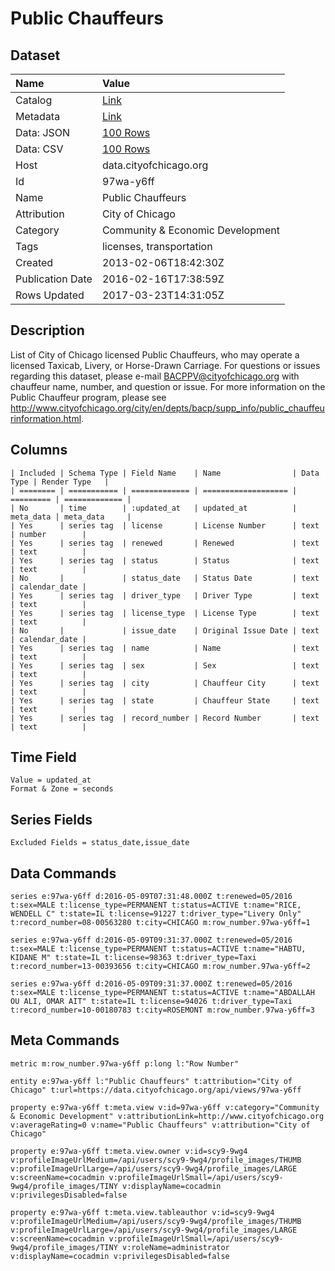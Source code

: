 # Public Chauffeurs

## Dataset

| Name | Value |
| :--- | :---- |
| Catalog | [Link](https://catalog.data.gov/dataset/public-chauffeurs-39a87) |
| Metadata | [Link](https://data.cityofchicago.org/api/views/97wa-y6ff) |
| Data: JSON | [100 Rows](https://data.cityofchicago.org/api/views/97wa-y6ff/rows.json?max_rows=100) |
| Data: CSV | [100 Rows](https://data.cityofchicago.org/api/views/97wa-y6ff/rows.csv?max_rows=100) |
| Host | data.cityofchicago.org |
| Id | 97wa-y6ff |
| Name | Public Chauffeurs |
| Attribution | City of Chicago |
| Category | Community & Economic Development |
| Tags | licenses, transportation |
| Created | 2013-02-06T18:42:30Z |
| Publication Date | 2016-02-16T17:38:59Z |
| Rows Updated | 2017-03-23T14:31:05Z |

## Description

List of City of Chicago licensed Public Chauffeurs, who may operate a licensed Taxicab, Livery, or Horse-Drawn Carriage. For questions or issues regarding this dataset, please e-mail BACPPV@cityofchicago.org with chauffeur name, number, and question or issue. For more information on the Public Chauffeur program, please see http://www.cityofchicago.org/city/en/depts/bacp/supp_info/public_chauffeurinformation.html.

## Columns

```ls
| Included | Schema Type | Field Name    | Name                | Data Type | Render Type   |
| ======== | =========== | ============= | =================== | ========= | ============= |
| No       | time        | :updated_at   | updated_at          | meta_data | meta_data     |
| Yes      | series tag  | license       | License Number      | text      | number        |
| Yes      | series tag  | renewed       | Renewed             | text      | text          |
| Yes      | series tag  | status        | Status              | text      | text          |
| No       |             | status_date   | Status Date         | text      | calendar_date |
| Yes      | series tag  | driver_type   | Driver Type         | text      | text          |
| Yes      | series tag  | license_type  | License Type        | text      | text          |
| No       |             | issue_date    | Original Issue Date | text      | calendar_date |
| Yes      | series tag  | name          | Name                | text      | text          |
| Yes      | series tag  | sex           | Sex                 | text      | text          |
| Yes      | series tag  | city          | Chauffeur City      | text      | text          |
| Yes      | series tag  | state         | Chauffeur State     | text      | text          |
| Yes      | series tag  | record_number | Record Number       | text      | text          |
```

## Time Field

```ls
Value = updated_at
Format & Zone = seconds
```

## Series Fields

```ls
Excluded Fields = status_date,issue_date
```

## Data Commands

```ls
series e:97wa-y6ff d:2016-05-09T07:31:48.000Z t:renewed=05/2016 t:sex=MALE t:license_type=PERMANENT t:status=ACTIVE t:name="RICE, WENDELL C" t:state=IL t:license=91227 t:driver_type="Livery Only" t:record_number=08-00563280 t:city=CHICAGO m:row_number.97wa-y6ff=1

series e:97wa-y6ff d:2016-05-09T09:31:37.000Z t:renewed=05/2016 t:sex=MALE t:license_type=PERMANENT t:status=ACTIVE t:name="HABTU, KIDANE M" t:state=IL t:license=98363 t:driver_type=Taxi t:record_number=13-00393656 t:city=CHICAGO m:row_number.97wa-y6ff=2

series e:97wa-y6ff d:2016-05-09T09:31:37.000Z t:renewed=05/2016 t:sex=MALE t:license_type=PERMANENT t:status=ACTIVE t:name="ABDALLAH OU ALI, OMAR AIT" t:state=IL t:license=94026 t:driver_type=Taxi t:record_number=10-00180783 t:city=ROSEMONT m:row_number.97wa-y6ff=3
```

## Meta Commands

```ls
metric m:row_number.97wa-y6ff p:long l:"Row Number"

entity e:97wa-y6ff l:"Public Chauffeurs" t:attribution="City of Chicago" t:url=https://data.cityofchicago.org/api/views/97wa-y6ff

property e:97wa-y6ff t:meta.view v:id=97wa-y6ff v:category="Community & Economic Development" v:attributionLink=http://www.cityofchicago.org v:averageRating=0 v:name="Public Chauffeurs" v:attribution="City of Chicago"

property e:97wa-y6ff t:meta.view.owner v:id=scy9-9wg4 v:profileImageUrlMedium=/api/users/scy9-9wg4/profile_images/THUMB v:profileImageUrlLarge=/api/users/scy9-9wg4/profile_images/LARGE v:screenName=cocadmin v:profileImageUrlSmall=/api/users/scy9-9wg4/profile_images/TINY v:displayName=cocadmin v:privilegesDisabled=false

property e:97wa-y6ff t:meta.view.tableauthor v:id=scy9-9wg4 v:profileImageUrlMedium=/api/users/scy9-9wg4/profile_images/THUMB v:profileImageUrlLarge=/api/users/scy9-9wg4/profile_images/LARGE v:screenName=cocadmin v:profileImageUrlSmall=/api/users/scy9-9wg4/profile_images/TINY v:roleName=administrator v:displayName=cocadmin v:privilegesDisabled=false
```